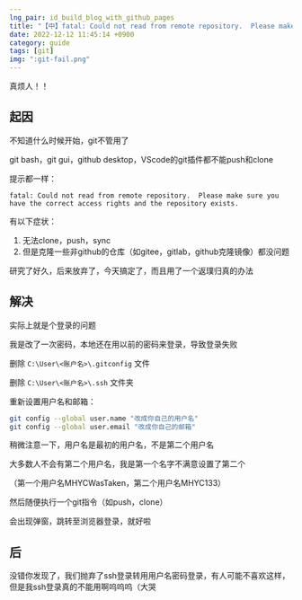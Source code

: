 ```yaml
---
lng_pair: id_build_blog_with_github_pages
title: "【中】fatal: Could not read from remote repository.  Please make sure you have the correct access rights and the repository exists."
date: 2022-12-12 11:45:14 +0900
category: guide
tags: [git]
img: ":git-fail.png"
---
```


<!-- outline-start -->

真烦人！！

<!-- outline-end -->

## 起因

不知道什么时候开始，git不管用了

git bash，git gui，github desktop，VScode的git插件都不能push和clone

提示都一样：

```
fatal: Could not read from remote repository.  Please make sure you have the correct access rights and the repository exists.
```

有以下症状：

1. 无法clone，push，sync
2. 但是克隆一些非github的仓库（如gitee，gitlab，github克隆镜像）都没问题

研究了好久，后来放弃了，今天搞定了，而且用了一个返璞归真的办法

## 解决

实际上就是个登录的问题

我是改了一次密码，本地还在用以前的密码来登录，导致登录失败

删除 `C:\User\<账户名>\.gitconfig` 文件

删除 `C:\User\<账户名>\.ssh` 文件夹

重新设置用户名和邮箱：

```sh
git config --global user.name "改成你自己的用户名"
git config --global user.email "改成你自己的邮箱"
```

稍微注意一下，用户名是最初的用户名，不是第二个用户名

大多数人不会有第二个用户名，我是第一个名字不满意设置了第二个

（第一个用户名MHYCWasTaken，第二个用户名MHYC133）

然后随便执行一个git指令（如push，clone）

会出现弹窗，跳转至浏览器登录，就好啦

## 后

没错你发现了，我们抛弃了ssh登录转用用户名密码登录，有人可能不喜欢这样，但是我ssh登录真的不能用啊呜呜呜（大哭